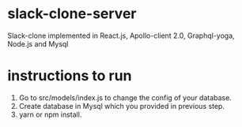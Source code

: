 # slack-clone-server
Slack-clone implemented in React.js, Apollo-client 2.0,  Graphql-yoga, Node.js and Mysql

# instructions to run
1. Go to src/models/index.js to change the config of your database.
2. Create database in Mysql which you provided in previous step.
3. yarn or npm install.



